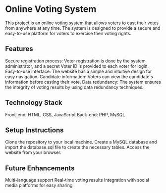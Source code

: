 # Online Voting System
This project is an online voting system that allows voters to cast their votes from anywhere at any time. The system is designed to provide a secure and easy-to-use platform for voters to exercise their voting rights.

## Features
  Secure registration process: Voter registration is done by the system administrator, and a secret Voter ID is provided to each voter for login.
  Easy-to-use interface: The website has a simple and intuitive design for easy navigation.
  Candidate information: Voters can view the candidate's information before casting their vote.
  Data redundancy: The system ensures the integrity of voting results by using data redundancy techniques.
  
## Technology Stack
  Front-end: HTML, CSS, JavaScript
  Back-end: PHP, MySQL

## Setup Instructions
  Clone the repository to your local machine.
  Create a MySQL database and import the database.sql file to create the necessary tables.
  Access the website from your browser.
## Future Enhancements
  Multi-language support
  Real-time voting results
  Integration with social media platforms for easy sharing
